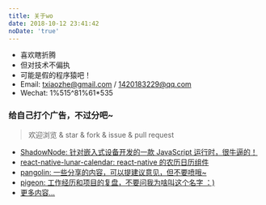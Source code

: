 ```yaml
---
title: 关于wo
date: 2018-10-12 23:41:42
noDate: 'true'
---
```


- 喜欢瞎折腾
- 但对技术不偏执
- 可能是假的程序猿吧！
- Email: txiaozhe@gmail.com / 1420183229@qq.com
- Wechat: 1%515^81%61*535

### 给自己打个广告，不过分吧~ 
> 欢迎浏览 & star & fork & issue & pull request
- [ShadowNode: 针对嵌入式设备开发的一款 JavaScript 运行时，很牛逼的！](https://github.com/yodaos-project/ShadowNode)
- [react-native-lunar-calendar: react-native 的农历日历组件](https://github.com/Txiaozhe/react-native-lunar-calendar)
- [pangolin: 一些分享的内容，可以提建议意见，但不要喷哦~](https://github.com/Txiaozhe/pangolin)
- [pigeon: 工作经历和项目的复盘，不要问我为啥叫这个名字 ：)](https://github.com/Txiaozhe/pigeon)
- [更多内容...](https://github.com/Txiaozhe)

<!-- ## 站点

本站于 <code class="site_from"></code> 接入百度站点，建站已 <code class="site_date"></code> 天

截止到目前，整站访问次数 <code class="site_pv"></code>、访问人数 <code class="site_uv"></code> -->

<!-- <canvas id="doughnut-chart" width="100" height="45"></canvas> -->

<!-- ## 访问

<canvas id="line-chart" width="100" height="45"></canvas> -->
